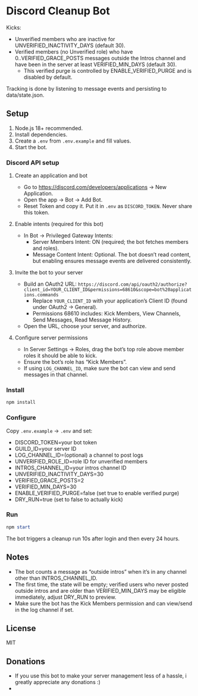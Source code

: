 # Discord Cleanup Bot

Kicks:
- Unverified members who are inactive for UNVERIFIED_INACTIVITY_DAYS (default 30).
- Verified members (no Unverified role) who have 0..VERIFIED_GRACE_POSTS messages outside the Intros channel and have been in the server at least VERIFIED_MIN_DAYS (default 30).
	- This verified purge is controlled by ENABLE_VERIFIED_PURGE and is disabled by default.

Tracking is done by listening to message events and persisting to data/state.json.

## Setup

1) Node.js 18+ recommended.
2) Install dependencies.
3) Create a `.env` from `.env.example` and fill values.
4) Start the bot.

### Discord API setup

1) Create an application and bot
	- Go to https://discord.com/developers/applications → New Application.
	- Open the app → Bot → Add Bot.
	- Reset Token and copy it. Put it in `.env` as `DISCORD_TOKEN`. Never share this token.

2) Enable intents (required for this bot)
	- In Bot → Privileged Gateway Intents:
	  - Server Members Intent: ON (required; the bot fetches members and roles).
	  - Message Content Intent: Optional. The bot doesn’t read content, but enabling ensures message events are delivered consistently.

3) Invite the bot to your server
	- Build an OAuth2 URL: `https://discord.com/api/oauth2/authorize?client_id=YOUR_CLIENT_ID&permissions=68610&scope=bot%20applications.commands`
	  - Replace `YOUR_CLIENT_ID` with your application’s Client ID (found under OAuth2 → General).
	  - Permissions 68610 includes: Kick Members, View Channels, Send Messages, Read Message History.
	- Open the URL, choose your server, and authorize.

4) Configure server permissions
	- In Server Settings → Roles, drag the bot’s top role above member roles it should be able to kick.
	- Ensure the bot’s role has “Kick Members”.
	- If using `LOG_CHANNEL_ID`, make sure the bot can view and send messages in that channel.

### Install

```powershell
npm install
```

### Configure

Copy `.env.example` -> `.env` and set:
- DISCORD_TOKEN=your bot token
- GUILD_ID=your server ID
- LOG_CHANNEL_ID=(optional) a channel to post logs
- UNVERIFIED_ROLE_ID=role ID for unverified members
- INTROS_CHANNEL_ID=your intros channel ID
- UNVERIFIED_INACTIVITY_DAYS=30
- VERIFIED_GRACE_POSTS=2
- VERIFIED_MIN_DAYS=30
- ENABLE_VERIFIED_PURGE=false (set true to enable verified purge)
- DRY_RUN=true (set to false to actually kick)

### Run

```powershell
npm start
```

The bot triggers a cleanup run 10s after login and then every 24 hours.

## Notes
- The bot counts a message as “outside intros” when it’s in any channel other than INTROS_CHANNEL_ID.
- The first time, the state will be empty; verified users who never posted outside intros and are older than VERIFIED_MIN_DAYS may be eligible immediately, adjust DRY_RUN to preview.
- Make sure the bot has the Kick Members permission and can view/send in the log channel if set.

## License
MIT

## Donations
- If you use this bot to make your server management less of a hassle, i greatly appreciate any donations :)
- <script src="https://liberapay.com/Debi-sys/widgets/button.js"></script>
